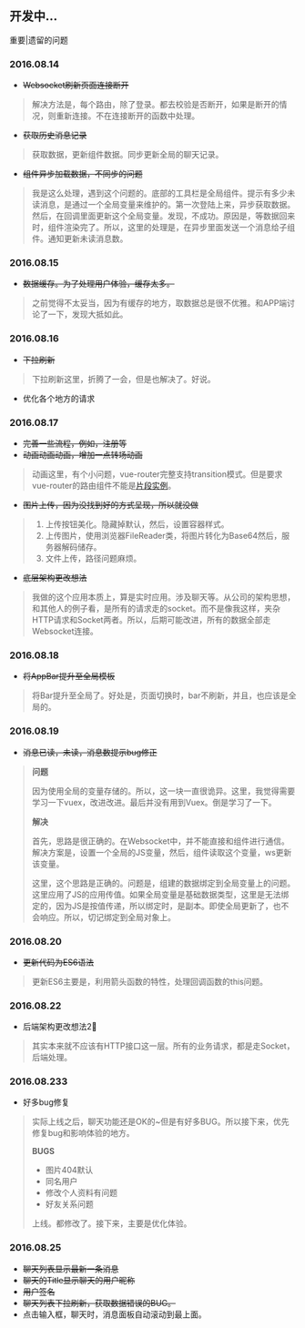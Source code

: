 ## 开发中...

重要|遗留的问题

### 2016.08.14

* ~~Websocket刷新页面连接断开~~

> 解决方法是，每个路由，除了登录。都去校验是否断开，如果是断开的情况，则重新连接。不在连接断开的函数中处理。

* ~~获取历史消息记录~~

> 获取数据，更新组件数据。同步更新全局的聊天记录。

* ~~组件异步加载数据，不同步的问题~~

> 我是这么处理，遇到这个问题的。底部的工具栏是全局组件。提示有多少未读消息，是通过一个全局变量来维护的。第一次登陆上来，异步获取数据。然后，在回调里面更新这个全局变量。发现，不成功。原因是，等数据回来时，组件渲染完了。所以，这里的处理是，在异步里面发送一个消息给子组件。通知更新未读消息数。

### 2016.08.15

* ~~数据缓存。为了处理用户体验，缓存太多。~~

> 之前觉得不太妥当，因为有缓存的地方，取数据总是很不优雅。和APP端讨论了一下，发现大抵如此。

### 2016.08.16

* ~~下拉刷新~~

> 下拉刷新这里，折腾了一会，但是也解决了。好说。

* 优化各个地方的请求

### 2016.08.17

* ~~完善一些流程，例如，注册等~~
* ~~动画动画动画，增加一点转场动画~~

> 动画这里，有个小问题，vue-router完整支持transition模式。但是要求vue-router的路由组件不能是[片段实例](https://vuejs.org.cn/guide/components.html#片断实例)。

* ~~图片上传，因为没找到好的方式呈现，所以就没做~~

> 1. 上传按钮美化。隐藏掉默认，然后，设置容器样式。
> 2. 上传图片，使用浏览器FileReader类，将图片转化为Base64然后，服务器解码储存。
> 3. 文件上传，路径问题麻烦。

* ~~底层架构更改想法~~

> 我做的这个应用本质上，算是实时应用。涉及聊天等。从公司的架构思想，和其他人的例子看，是所有的请求走的socket。而不是像我这样，夹杂HTTP请求和Socket两者。所以，后期可能改进，所有的数据全部走Websocket连接。

### 2016.08.18

* ~~将AppBar提升至全局模板~~

> 将Bar提升至全局了。好处是，页面切换时，bar不刷新，并且，也应该是全局的。

### 2016.08.19

* ~~消息已读，未读，消息数提示bug修正~~

> __问题__
>
> 因为使用全局的变量存储的。所以，这一块一直很诡异。这里，我觉得需要学习一下vuex，改进改进。最后并没有用到Vuex。倒是学习了一下。
>
> __解决__
>
> 首先，思路是很正确的。在Websocket中，并不能直接和组件进行通信。解决方案是，设置一个全局的JS变量，然后，组件读取这个变量，ws更新该变量。
>
> 这里，这个思路是正确的。问题是，组建的数据绑定到全局变量上的问题。这里应用了JS的应用传值。如果全局变量是基础数据类型，这里是无法绑定的，因为JS是按值传递，所以绑定时，是副本。即使全局更新了，也不会响应。所以，切记绑定到全局对象上。

### 2016.08.20

* ~~更新代码为ES6语法~~

> 更新ES6主要是，利用箭头函数的特性，处理回调函数的this问题。

### 2016.08.22

* 后端架构更改想法2⃣️

> 其实本来就不应该有HTTP接口这一层。所有的业务请求，都是走Socket，后端处理。

### 2016.08.233

* 好多bug修复

> 实际上线之后，聊天功能还是OK的~但是有好多BUG。所以接下来，优先修复bug和影响体验的地方。
>
> __BUGS__
>
> * 图片404默认
> * 同名用户
> * 修改个人资料有问题
> * 好友关系问题
>
> 上线。都修改了。接下来，主要是优化体验。

### 2016.08.25

* ~~聊天列表显示最新一条消息~~
* ~~聊天的Title显示聊天的用户昵称~~
* ~~用户签名~~
* ~~聊天列表下拉刷新，获取数据错误的BUG。~~
* 点击输入框，聊天时，消息面板自动滚动到最上面。
